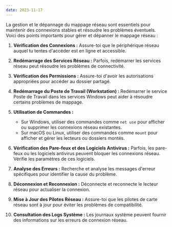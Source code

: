 ```yaml
---
date: 2023-11-17
---
```

La gestion et le dépannage du mappage réseau sont essentiels pour maintenir des connexions stables et résoudre les problèmes éventuels. Voici des points importants pour gérer et dépanner le mappage réseau :

1. **Vérification des Connexions :** Assure-toi que le périphérique réseau auquel tu tentes d'accéder est en ligne et accessible.
    
2. **Redémarrage des Services Réseau :** Parfois, redémarrer les services réseau peut résoudre les problèmes de connectivité.
    
3. **Vérification des Permissions :** Assure-toi d'avoir les autorisations appropriées pour accéder au dossier partagé.
    
4. **Redémarrage du Poste de Travail (Workstation) :** Redémarrer le service Poste de Travail dans les services Windows peut aider à résoudre certains problèmes de mappage.
    
5. **Utilisation de Commandes :**
    
    - Sur Windows, utiliser des commandes comme `net use` pour afficher ou supprimer les connexions réseau existantes.
    - Sur macOS ou Linux, utiliser des commandes comme `mount` pour afficher et gérer les lecteurs ou dossiers montés.
6. **Vérification des Pare-feux et des Logiciels Antivirus :** Parfois, les pare-feux ou les logiciels antivirus peuvent bloquer les connexions réseau. Vérifie les paramètres de ces logiciels.
    
7. **Analyse des Erreurs :** Recherche et analyse les messages d'erreur spécifiques pour identifier la cause du problème.
    
8. **Déconnexion et Reconnexion :** Déconnecte et reconnecte le lecteur réseau pour actualiser la connexion.
    
9. **Mise à Jour des Pilotes Réseau :** Assure-toi que les pilotes de carte réseau sont à jour pour éviter les problèmes de compatibilité.
    
10. **Consultation des Logs Système :** Les journaux système peuvent fournir des informations sur les erreurs de connexion réseau.